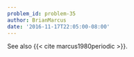 ```yaml
---
problem_id: problem-35
author: BrianMarcus
date: '2016-11-17T22:05:00-08:00'
---
```

See also {{< cite marcus1980periodic >}}.

